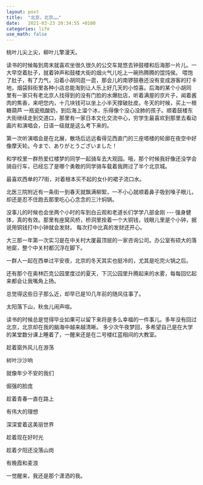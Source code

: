 ```yaml
---
layout: post
title:  "北京，北京……"
date:   2021-03-23 20:34:55 +0100
categories: life
use_math: false
---
```


桃叶儿尖上尖，柳叶儿擎漫天。

读书的时候每到周末就喜欢坐很久很久的公交车晃悠去钟鼓楼和后海那一片儿。一大早空着肚子，就着钟声和鼓楼大街的烟火气儿吃上一碗热腾腾的馄饨侯。
喂饱了肚子，有了力气，沿着小胡同逛一逛，那会儿的南锣鼓巷还没有变成游客的打卡地，烟袋斜街里各种小店总能淘到让人乐上好几天的小惊喜。后海的某个小胡同
里有一家只有老北京人找得到的没有门脸的水爆肚店，听着满屋的京片子，闻着酱肉的焦香，来吧您内，十几块钱可以坐上小半天撑破肚皮。冬天的时候，买上一根糖葫芦
一瓶瓷瓶酸奶，到后海上溜个冰，乐得像个没心没肺的孩子。顺着鼓楼东大街继续走到交道口，那里有一家日本文化交流中心，穷学生最喜欢到那里去看动画片和演唱会，日语一级就是这么考下来的。

第一次听演唱会是在北展，散场后远远看得见西直门的三座塔楼的轮廓在夜空中好像摩天轮。今まで、ありがとうございました！

和学校里一群热爱红楼梦的同学一起骑车去大观园。哦，那个时候我好像还没学会骑自行车，已经忘了是哪个勇敢的同学骑车载着我跨过了半个北京城。

最喜欢西单的77街，对着根本买不起的女仆的裙子流口水。

北医三院附近有一条街一到春天就飘满柳絮，一不小心就顺着鼻子吸到嗓子眼儿，却还是忍不住跑去那里吃心心念念的三汁焖锅。

没事儿的时候也会坐两个小时的车到白云观和老道长们学学八部金刚 --- 强身健体，真的有效。那里有座窝风桥，桥洞里拴着一个大铜钱，钱眼儿里是个小钟，据说用铜钱打中小钟就会发财。
每次打中比真的发财还开心。

大三那一年第一次实习是在中关村大厦最顶层的一家咨询公司。办公室有硕大的落地窗，整个中关村都沉浮在脚下。

一群人一起在西单过平安夜，北京的冬天其实也挺冷的，尤其是吃完火锅之后。

还有那个在奥林匹克公园里度过的夏天，下沉公园里升腾起来的水雾，每每回忆起来都会让我嘴角上扬。

总觉得这些日子那么近，却早已是10几年前的随风往事了。

太阳落下山，秋虫儿闹声喧。

读书的时候总是觉得毕业如果可以留下来将是多么幸福的一件事儿。多年没有回过北京，北京却在我的脑海中越来越清晰。
多少次午夜梦回，多希望自己是在大学的某堂数分课上睡着了，一醒来还是在二号楼红蓝相间的大教室。

趁着窗外风儿在游荡

树叶沙沙响

就像年少不安的我们

倔强的脸庞

趁着青春一直在路上

有伟大的理想

深深爱着这美丽世界

趁着现在好时光

趁着夕阳还没落山岗

有晚霞和麦浪

一觉醒来，我还是那个潇洒的我。